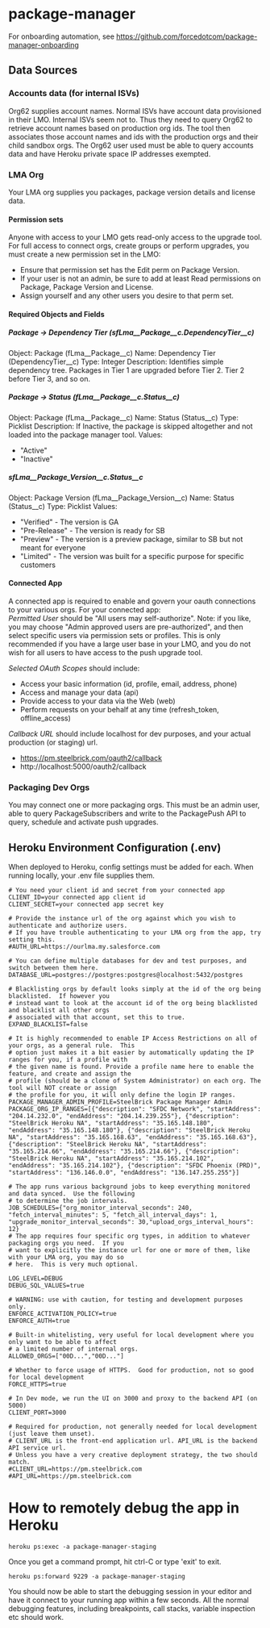 # package-manager

For onboarding automation, see https://github.com/forcedotcom/package-manager-onboarding

## Data Sources
### Accounts data (for internal ISVs)
Org62 supplies account names.  Normal ISVs have account data provisioned in their LMO.  Internal ISVs seem not to.  Thus they need to query Org62 to retrieve account names based on production org ids.  The tool then associates those account names and ids with the production orgs and their child sandbox orgs. The Org62 user used must be able to query accounts data and have Heroku private space IP addresses exempted.

### LMA Org
Your LMA org supplies you packages, package version details and license data.

#### Permission sets
Anyone with access to your LMO gets read-only access to the upgrade tool. For full access to connect orgs, create groups or perform upgrades, you must create a new permission set in the LMO:

* Ensure that permission set has the Edit perm on Package Version.
* If your user is not an admin, be sure to add at least Read permissions on Package, Package Version and License.  
* Assign yourself and any other users you desire to that perm set. 

#### Required Objects and Fields
##### Package -> Dependency Tier (sfLma__Package__c.DependencyTier__c)
Object: Package (fLma__Package__c)
Name: Dependency Tier (DependencyTier__c)
Type: Integer
Description: Identifies simple dependency tree.  Packages in Tier 1 are upgraded before Tier 2.  Tier 2 before Tier 3, and so on.

##### Package -> Status (fLma__Package__c.Status__c)
Object: Package (fLma__Package__c)
Name: Status (Status__c)
Type: Picklist
Description: If Inactive, the package is skipped altogether and not loaded into the package manager tool.
Values:
* "Active"
* "Inactive"

##### sfLma__Package_Version__c.Status__c
Object: Package Version (fLma__Package_Version__c)
Name: Status (Status__c)
Type: Picklist
Values:
* "Verified" - The version is GA
* "Pre-Release" - The version is ready for SB
* "Preview" - The version is a preview package, similar to SB but not meant for everyone
* "Limited" - The version was built for a specific purpose for specific customers

#### Connected App
A connected app is required to enable and govern your oauth connections to your various orgs. For your 
connected app:  
*Permitted User* should be "All users may self-authorize".  Note: if you like, you may choose "Admin approved users
are pre-authorized", and then select specific users via permission sets or profiles.  This is only recommended if 
you have a large user base in your LMO, and you do not wish for all users to have access to the push upgrade tool.
 
*Selected OAuth Scopes* should include:
* Access your basic information (id, profile, email, address, phone)
* Access and manage your data (api)
* Provide access to your data via the Web (web)
* Perform requests on your behalf at any time (refresh_token, offline_access)

*Callback URL* should include localhost for dev purposes, and your actual production (or staging) url.
* https://pm.steelbrick.com/oauth2/callback
* http://localhost:5000/oauth2/callback

### Packaging Dev Orgs
You may connect one or more packaging orgs.  This must be an admin user, able to query PackageSubscribers and write to the PackagePush API to query, schedule and activate push upgrades.

## Heroku Environment Configuration (.env)
When deployed to Heroku, config settings must be added for each.  When running locally, your .env file 
supplies them.
```
# You need your client id and secret from your connected app
CLIENT_ID=your connected app client id
CLIENT_SECRET=your connected app secret key

# Provide the instance url of the org against which you wish to authenticate and authorize users.
# If you have trouble authenticating to your LMA org from the app, try setting this.
#AUTH_URL=https://ourlma.my.salesforce.com

# You can define multiple databases for dev and test purposes, and switch between them here.
DATABASE_URL=postgres://postgres:postgres@localhost:5432/postgres

# Blacklisting orgs by default looks simply at the id of the org being blacklisted.  If however you 
# instead want to look at the account id of the org being blacklisted and blacklist all other orgs 
# associated with that account, set this to true.
EXPAND_BLACKLIST=false

# It is highly recommended to enable IP Access Restrictions on all of your orgs, as a general rule.  This 
# option just makes it a bit easier by automatically updating the IP ranges for you, if a profile with 
# the given name is found. Provide a profile name here to enable the feature, and create and assign the 
# profile (should be a clone of System Administrator) on each org. The tool will NOT create or assign 
# the profile for you, it will only define the login IP ranges.
PACKAGE_MANAGER_ADMIN_PROFILE=SteelBrick Package Manager Admin
PACKAGE_ORG_IP_RANGES=[{"description": "SFDC Network", "startAddress": "204.14.232.0", "endAddress": "204.14.239.255"}, {"description": "SteelBrick Heroku NA", "startAddress": "35.165.148.180", "endAddress": "35.165.148.180"}, {"description": "SteelBrick Heroku NA", "startAddress": "35.165.168.63", "endAddress": "35.165.168.63"}, {"description": "SteelBrick Heroku NA", "startAddress": "35.165.214.66", "endAddress": "35.165.214.66"}, {"description": "SteelBrick Heroku NA", "startAddress": "35.165.214.102", "endAddress": "35.165.214.102"}, {"description": "SFDC Phoenix (PRD)", "startAddress": "136.146.0.0", "endAddress": "136.147.255.255"}]

# The app runs various background jobs to keep everything monitored and data synced.  Use the following
# to determine the job intervals.
JOB_SCHEDULES={"org_monitor_interval_seconds": 240, "fetch_interval_minutes": 5, "fetch_all_interval_days": 1, "upgrade_monitor_interval_seconds": 30,"upload_orgs_interval_hours": 12}
# The app requires four specific org types, in addition to whatever packaging orgs you need.  If you 
# want to explicitly the instance url for one or more of them, like with your LMA org, you may do so 
# here.  This is very much optional.

LOG_LEVEL=DEBUG
DEBUG_SQL_VALUES=true

# WARNING: use with caution, for testing and development purposes only.
ENFORCE_ACTIVATION_POLICY=true
ENFORCE_AUTH=true

# Built-in whitelisting, very useful for local development where you only want to be able to affect
# a limited number of internal orgs.
ALLOWED_ORGS=["00D...","00D..."]

# Whether to force usage of HTTPS.  Good for production, not so good for local development
FORCE_HTTPS=true

# In Dev mode, we run the UI on 3000 and proxy to the backend API (on 5000)
CLIENT_PORT=3000

# Required for production, not generally needed for local development (just leave them unset).
# CLIENT_URL is the front-end application url. API_URL is the backend API service url.  
# Unless you have a very creative deployment strategy, the two should match.
#CLIENT_URL=https://pm.steelbrick.com
#API_URL=https://pm.steelbrick.com
```

# How to remotely debug the app in Heroku
```
heroku ps:exec -a package-manager-staging
```
Once you get a command prompt, hit ctrl-C or type 'exit' to exit.
```
heroku ps:forward 9229 -a package-manager-staging
```
You should now be able to start the debugging session in your editor and have it connect to your running app within a few seconds. All the normal debugging features, including breakpoints, call stacks, variable inspection etc should work.
